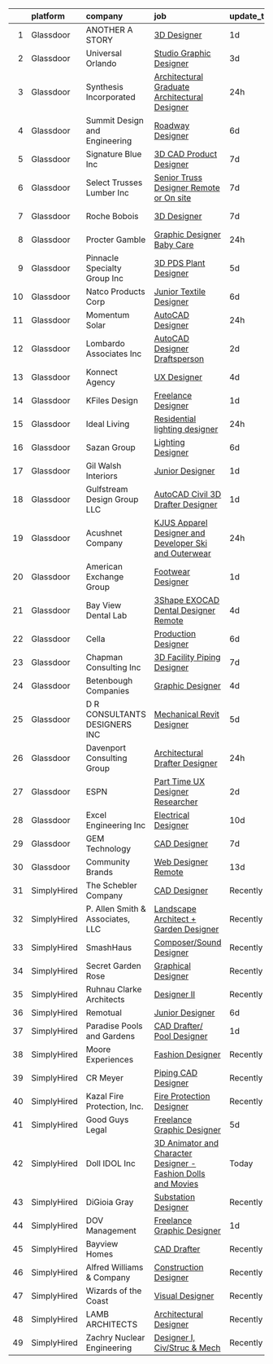 

|    | platform    | company                          | job                                                                                                                                                                                                                                                                                                                                                                                                                                                                                                                                                                                                                                                                                                                                                                                                                                                                                                                                                                                                                                                                                                                                                                                                                                                                                                                                                                                                                                                                       | update_time   | location             |
|---:|:------------|:---------------------------------|:--------------------------------------------------------------------------------------------------------------------------------------------------------------------------------------------------------------------------------------------------------------------------------------------------------------------------------------------------------------------------------------------------------------------------------------------------------------------------------------------------------------------------------------------------------------------------------------------------------------------------------------------------------------------------------------------------------------------------------------------------------------------------------------------------------------------------------------------------------------------------------------------------------------------------------------------------------------------------------------------------------------------------------------------------------------------------------------------------------------------------------------------------------------------------------------------------------------------------------------------------------------------------------------------------------------------------------------------------------------------------------------------------------------------------------------------------------------------------|:--------------|:---------------------|
|  1 | Glassdoor   | ANOTHER A STORY                  | [3D Designer](https://www.glassdoor.com/partner/jobListing.htm?pos=113&ao=1110586&s=58&guid=00000181f658f40da34d7296c964a814&src=GD_JOB_AD&t=SR&vt=w&ea=1&cs=1_8923fef9&cb=1657695434387&jobListingId=1007998295348&cpc=6BF42D0955AE9A34&jrtk=3-0-1g7r5ht6r2i7a001-1g7r5ht79g4er800-2bab6ad26d7bee62--6NYlbfkN0DsBOlmEAMqZtav1V1WKZO3RUElpafjggtWvxyDQ3xFSi-VzB5KdbXiw4QG02Dtnvlu0trmaXEmBeeM-apcVArKbvKo77Y83cxCgRTaHVUJ-85PB4FP4wW7PvQjncaCx5QGeEUR9lXG1fuNZtWPVt_ZLCu_WW8MXftcrN34ol7WjnTPurGz-lUU1YDv-iIU2rjVX4H5u0pLqJqhn3-wfb9dQMvPuPo1S-kaF4AILInrxto9oqnPiOefxaoZWCoKWgWQ5iWFT39cNNuaQgZCM45yvzOflD0g5UScgla-0wOQErDGBF7ceeR_l0xX2SI9vWJyRfg7dYUnDRyfnzp50_G478NXeepubS_dejocp5WAZ-fLT9Ng4kLgfVjCQ13-jZOc1rFVQ3ahcSYUPWN14BwKtPLOBB2WOEAxgAMC0FgrOrRamEL2fMQiMVklO37y-tt3HBnyt1fX2HtHYXRZuBXGPwAQS00Eg3PJMZY-ZNGDiWVIW4RjOVyz)                                                                                                                                                                                                                                                                                                                                                                                                                                                                                                                                                                                                                                    | 1d            | Remote               |
|  2 | Glassdoor   | Universal Orlando                | [Studio Graphic Designer](https://www.glassdoor.com/partner/jobListing.htm?pos=130&ao=1110586&s=58&guid=00000181f658f40da34d7296c964a814&src=GD_JOB_AD&t=SR&vt=w&cs=1_685f6f4e&cb=1657695434390&jobListingId=1007994248704&cpc=1CBFC3E34E2A31FF&jrtk=3-0-1g7r5ht6r2i7a001-1g7r5ht79g4er800-d9b1f3fc848eb774--6NYlbfkN0A8dBNt2Xi2s2VyZMdbOlonzlm4bxv48OGaZczYzhjJpiI6hl9onzamCWYK6p40cmrPf8KFpFvn169F_2osZ3DcvhF0c06k_J5nKJf9_mtiga3ModBMry0t06a5__qkQh5wXE00SN3RUxBOu0o2Ml_bTxODvHTTgKmsqM_q7xVbXXYeAfkCBAGeJAnHxoUmi80qhr-mltP-SGenltfa0rZEuMmGY-G92BHJgE_IMbfgHJJx9cEXzHBy2qAiLESGCG_E6QJCZ0YbkOnsqTL4VfUdmkod4bz0HqYxmbni_r_iWdB7KoKV6Rkz7xxnZ2jb6Cu3NDaPkB5SewgsmEvmkZ3EzDgcc0sn32Na709QUSedkL3m6o651y-CV1iHSsyIVpJibl4IxiRuj6bX0kSyCJF5lxBexihJqPk-I2TSDWIgadq4RXGnMz0khu77fIXQN1hzvQ0oUBdKwUitgC-l74HX9zau7odS3TpAaQB8yBoLSJYyFYh2EaS2urTNCOcUqU9NROkguG1crXpGtblmS8hXVMu9ADHW4V3rlZDrMQHjkCEDuhnrH8Oe4JHQ2YzwJVpDi-qUwrxlYnek0PvlO8Np_P7fGol482hu_DdZBx9t21HFv6msBaW4y2XH-9e4iB5V4QGt5-7yVp_aJ7CewsLSrir6UV5S9jgVKRrjxDwVOhZ8kAWcVrthZ6sUB1tcsNDmf3R7nZ4ARkWdooCl4Wh2992Xb8zlWg23GC5V0Iur59oGNs-kgH1hk332wfF0gjlP-xs5lKHGO_ijxd3WC5jyd85Uj4N_BLRjEZhuy3n_A8Ze7nHiDm_xMrCM2TCkImB3joEILXpWLCSsc7jol4Vkp96VSu3Q3XSf4nCCMwilZgGYAey-DXMw4SgidwtBcQqEZmM_ZVTRlmNv2LHPd_j-MZP9bb2_JXJLNUxn_D1xyZMAeFkMN6Je13MoQMalXHJ9o95XVxS2z_CFNs9wLfvNpRIml_QkregjZK-VLkkRqNSTMUNULmK1kDUofMQkMpxG4z9J1NbtiliUKO7yGIaqxmxtxLrgtsy6TOXYAM2RNnxenTWyYXcCquxNx4T5pFJhNM21cV4TAQ%3D%3D) | 3d            | Orlando, FL          |
|  3 | Glassdoor   | Synthesis Incorporated           | [Architectural Graduate   Architectural Designer](https://www.glassdoor.com/partner/jobListing.htm?pos=107&ao=1110586&s=58&guid=00000181f658f40da34d7296c964a814&src=GD_JOB_AD&t=SR&vt=w&ea=1&cs=1_51bbaf1e&cb=1657695434386&jobListingId=1008000170679&cpc=541221FB8E3CE3A2&jrtk=3-0-1g7r5ht6r2i7a001-1g7r5ht79g4er800-963f3b7fcdfd3955--6NYlbfkN0CPEiJEzZq4I_K6S6Q9VC1QMfIsI0INZ1UYi7vjgDL48do-bvsq3-GMizn7GXvAvMlEosVJMjRtAjmYabRjSXmUOR14YY-7KaWVKIyMCgN39InD-niXAQMV9bYGb6cbxd1QuhLTxZju2N9FNRxHQCoTfwg6VHKOQTTqwISWNvnUULoOdrI-keQvy-Q5i4AjWccQo-XOSR9-n1llZ5-DNHeMXvpmR8WyP2x_IHPuN-JzABDIlxMxrxWtiGVjCIxpZi2JrOlSPuVrctlY_fnI-MKusI9y3S307ocBOJh2QSDyjkThvsq8_4T5R0kScHt7fbPYlxVh-nbXJzrdmQsJbNnzjciGnfWHHOA-_aeDPN0gmDZt1qWGj2F4IRNiOh5veWsOq4fnHufBoF_5sk5VGY8T5oltQcB_QeuqbwEihOWQUFg04zWR4ZoHh7baVaZPMjLpRZvu_h4UQHFxZQmEdLAK4Ratg8enD5M4XlrypTl2G9DCmWaFee_nZTMsdGj6oa7fewnL__aYYzYURF8n-FDk)                                                                                                                                                                                                                                                                                                                                                                                                                                                                                                                                                                | 24h           | Indianapolis, IN     |
|  4 | Glassdoor   | Summit Design and Engineering    | [Roadway Designer](https://www.glassdoor.com/partner/jobListing.htm?pos=108&ao=1110586&s=58&guid=00000181f658f40da34d7296c964a814&src=GD_JOB_AD&t=SR&vt=w&ea=1&cs=1_7ffcd3ab&cb=1657695434386&jobListingId=1007987560697&cpc=16EFF8D9850E1D49&jrtk=3-0-1g7r5ht6r2i7a001-1g7r5ht79g4er800-4f491aed00c76aaf--6NYlbfkN0AfdctwH8QMi_6cHObnxb_4IjEpKxuOriNLszjt9k0XkqWw1IzL8L7j6riqXzADLmkD1ALoT5hmWLVuWBAuNtzgZAit7uJD8sO4phW1Rwiu5qNKZyeDaDU8xI5FoHAG6nvKFm7k-6OmkBxznyQx-SqhmzTjHoFkzBpeEXcfEVE-P-yIE5F4Yc4KQUakZlqrVY2udlIHgSa3cU0RUwBaxk40H4tNml_RXVyWculmWiCD3BVtZ5Cq1arhCgGcH9ss8KUJ9CNID1_QHGO3NaGNmAbIrhT7tjF9vfBaZ8Md8l67G4ETdkhJXaz2Cfmt0mXxpnZBWPaYGeWXOQfu6MLtlj2rrL2mGZIdsC5s343km_MACMlGnMcYqif0c_fyTchbSKfyD7JJNm66BWlrW_8sRltBVWcqVJ-uKkdFbxYL7Gb-eYpQo4qWYOVEiHHDPfa0U079CF5pf712ERh0vwdU7df4GJ9erbiaFf4TIj_x-tx8gcC0ffS2FP4VoLgi4h-a7Cc%3D)                                                                                                                                                                                                                                                                                                                                                                                                                                                                                                                                                                                                                 | 6d            | Raleigh, NC          |
|  5 | Glassdoor   | Signature Blue Inc               | [3D CAD Product Designer](https://www.glassdoor.com/partner/jobListing.htm?pos=110&ao=1110586&s=58&guid=00000181f658f40da34d7296c964a814&src=GD_JOB_AD&t=SR&vt=w&ea=1&cs=1_a9180510&cb=1657695434387&jobListingId=1007985131299&cpc=BFE8C4BF51BDD557&jrtk=3-0-1g7r5ht6r2i7a001-1g7r5ht79g4er800-c935f69cd6141cb5--6NYlbfkN0Bi-g4OEguhQEx4pjzkmulzkFDPdVMQm6g82nLRMcVRUF4a9O8XX7bQnHXOSYsr-Z1lYAsjII0Z5QvWE8UBfpVUpRtqS29lhzVUzTkXsA1F3d3iSDbrGSU-yoIHJgnRfXf2QSL24J15t1V9kIt1zXmE8vxNGumvGO2F6aEaeF1boqkewEQurOo-vqnn1QroqALHKV4sN6dtJJmlXcPlGmPWVQYh_VHLWBYR2-2oJuTQTRPqAdBfLuzsWjj6El-3cdjn30cFl_y2ctWnF85Gk_EQ3Y4tJo3V0QDrJbj4RBHTfv59jTZ-lFpzruoMnXRtMcxH_UFChcmiREfa3cIZWEUrwkbu7p_SrktMLIYFpWNViIIXpmdzcH3mSYkiO4222Tm3M7cPt5Iq49fvjRuU4544r92j7fUrqH5HczQnbb9u3Mbiu0CpJiAdJS6meBhWbhLyl7aVG3C-Ulm_IkKet5LvBGaP4SYQxX5YGcpCKqeN8fYAY1EcD7bqfM8gAMlwoJ_2RcA-TBXiVA%3D%3D)                                                                                                                                                                                                                                                                                                                                                                                                                                                                                                                                                                                            | 7d            | Walnut, CA           |
|  6 | Glassdoor   | Select Trusses   Lumber  Inc     | [Senior Truss Designer  Remote or On site ](https://www.glassdoor.com/partner/jobListing.htm?pos=106&ao=1110586&s=58&guid=00000181f658f40da34d7296c964a814&src=GD_JOB_AD&t=SR&vt=w&ea=1&cs=1_84197d12&cb=1657695434386&jobListingId=1007985094816&cpc=38DF628828D1AE85&jrtk=3-0-1g7r5ht6r2i7a001-1g7r5ht79g4er800-a5c3f8b0e7056b79--6NYlbfkN0DXVxe0bUwbFl3PDGGse7aMqrdPpcpWmtAPPvmRnbASpa8qtBnPCZduvpHASFIRz6PG7XyAEs38rRhd6nNVDxLz6c-PUnm2qLi20tZJu1mLw7s2UJwfPgWWudFFr8hUOSG2_SDGm-JGy4FWAcukcjFwDFNjTRvNeNfQDAaae6SEdIzt7eRxaMot3UqmqbWIq1KxtZL6fMKiUSnFpX1mdiHNqb2mwjkiS-FkAGXCePe-G-3xj53J4X-QBJjc1ZJ-ho6c99WbpV2qqTBJYTrOmqAHZVelK9ltKYuyBibemTa_MsNkuHp8XUxSfhwx_KhQiD50dX78WLmsmdNGEBXktXf0VvaRW1KKCHUnL9dnpHMmTmKBD1-somQFtvLdglkf6Ap-9VDJHa0_u3q7WB7F18re2kiTaIuBjo02AJDZxNfCkjO6oSU6AmmznRg93wXEiAoRBNu2-iU9tHpZXc6Vx-8_IzcRWj56uFYGOPKKItJFyuwK82juM7iDeR0HnAVKaMAfhjuI_9IAlBUVF8L0O4RJ--rMW0WsHbo%3D)                                                                                                                                                                                                                                                                                                                                                                                                                                                                                                                                                        | 7d            | Wisconsin            |
|  7 | Glassdoor   | Roche Bobois                     | [3D Designer](https://www.glassdoor.com/partner/jobListing.htm?pos=118&ao=1110586&s=58&guid=00000181f658f40da34d7296c964a814&src=GD_JOB_AD&t=SR&vt=w&ea=1&cs=1_8135b913&cb=1657695434389&jobListingId=1007985102226&cpc=8A48E7D5890B96AC&jrtk=3-0-1g7r5ht6r2i7a001-1g7r5ht79g4er800-a7e40237fe4911eb--6NYlbfkN0BKk0BP73Edisr-wZ1rS4C1GbKnMOsvdEpjijXua_ZIvpX6JMcHyAsS3aosAQ4Kn8C_f6La2-1lbXAH81Op75Fbx73mbs5NfVlTi-gWx6V0YypcHZt8lr8YANXhHvPV1-OZdgkmJMsw9-Tue92vm-fKV39_dYts0q7QahmlcD2gWoufQp8qqYnidNMqYIY8HJs_y8FskZsmam7LA_6bgmi0co1bJ9afU4wzzITngxhHeauvPqWoR3yM7UObbxKPtgGAfYSvr83mQyRC6TTjWLUAurpppTVrzmGqA4sad9wMsqzcBy4qpo5o3pLELGerM0bYHjGaoe3jadXnRbbBsuv7Z6zqWmgK8htDIl1FMXzheT2qTGQeh0YXL4oDOdyxKAuIt7zI1P1E_-qYgdjcmvHruYOkmBNe-BTdsGHZPXFCxQ1BGAs7vG8-BDOHy9uowB6jf7zPBBBX6VWUDboVnqwaqXfJXyc_SE5Z8iVr86Jnb4IgQ2y759tW)                                                                                                                                                                                                                                                                                                                                                                                                                                                                                                                                                                                                                                    | 7d            | Long Island City, NY |
|  8 | Glassdoor   | Procter   Gamble                 | [Graphic Designer   Baby Care](https://www.glassdoor.com/partner/jobListing.htm?pos=127&ao=1110586&s=58&guid=00000181f658f40da34d7296c964a814&src=GD_JOB_AD&t=SR&vt=w&cs=1_4b77e483&cb=1657695434389&jobListingId=1007999872401&cpc=3E251C7E648E8D76&jrtk=3-0-1g7r5ht6r2i7a001-1g7r5ht79g4er800-5f90544a953fee94--6NYlbfkN0B33zOFN8GLzgQsRxgvJtNYlcIUZ-r8_DOeeUSief12Qz55-o9dfT9UdE9sGCjMKqC_S2hf9v2i5E1YDgbxkLYuCwXFQpFHZDuULismFLY1BMfCMd-GYSNomb5Chz8T6iLNjj44dnBnObwwxx_WtCP97GMRLrbWct0Dzg9BRf2byflL-BCiPxgM35P9OehU71kETLjyHQKHVGYSpuWWPK0LlnWWpMmqSDqu5jtOWqT6WJSiAaaVczYg1g1okaz9o37HHZcGO7fQtao7YHMKcs1cCVyJuqLu_OnUAH_SzS7BXIl6rX0ud-YoWzxDXsX-UTDIWlgR5IpJQr8n7QWLTkM-muMg57McR7k0pMncAikYGp1xQ7DZ5WHEI4Th_j4ZUNtQCjaFJCnWOXMD4FmuIE1mRDCIzR1flMqml_9WjGEJg-4EclAIVEheKanc3bZE1thgC3FrJR2qFp_DzwmXxG0ll0ZE1so8YC6jmR4lVxJmy613m8GFZbTV_JmWX2HdVw0zdoy591rDnNOfmsiyl6EbVvQZfQINnx1VeBeaPtyaeA%3D%3D)                                                                                                                                                                                                                                                                                                                                                                                                                                                                                                                                                            | 24h           | Cincinnati, OH       |
|  9 | Glassdoor   | Pinnacle Specialty Group  Inc    | [3D PDS Plant Designer](https://www.glassdoor.com/partner/jobListing.htm?pos=129&ao=1110586&s=58&guid=00000181f658f40da34d7296c964a814&src=GD_JOB_AD&t=SR&vt=w&ea=1&cs=1_24d94018&cb=1657695434390&jobListingId=1007990075334&cpc=619322B613A5457C&jrtk=3-0-1g7r5ht6r2i7a001-1g7r5ht79g4er800-24dc0d674d54fa01--6NYlbfkN0AvKOmg-5NqYhHLmDu_7Pjxq7vyl5WZkAzYueW6PgEnHN088J39WpvCst9TlHOmuPf8WIXpqT11TwO55_La6gbkN0cFSDGvVEcPCxzupaLDPJDJg6h4dyO07a307Uxp0jB_Pby1WNeNv4EuZalHOlpoOcvZf2zXsX1HepuFnhnDVUCDiuHRxPy3JBmcMJfsFShRcVy4O544Puy7PR_7sSH8CHEo5wtKcD6LVJ0eA-Frs12TUYetGvZyQtLlaYB1JytP5GJnyu00YNrLq9QRSlm6JlKQMtzrumsKNqDgqNWUiJTDJqjwoKwECqKq7eOBqXqwYq-Aeup48nnuNG4dQt8Hj8mciNmUKXdmdvnZAxh2i1yiJTlHiX0u4D56hAh5GD9X7pkeom1o0g5TeXuR1yOPLr9KWxuTokJFziK67XULVRwhsLklNRn9Y2hiLsu8jEbvA1Eqr37Y7BIiEmB9K3uaMfPos9xlJBVHfxToyfOPlq1dZ8rOs4XZP8YTCc2tGuu4tgJhtqOIrmUjlUZZ7Ltu)                                                                                                                                                                                                                                                                                                                                                                                                                                                                                                                                                                                          | 5d            | Aiken, SC            |
| 10 | Glassdoor   | Natco Products Corp              | [Junior Textile Designer](https://www.glassdoor.com/partner/jobListing.htm?pos=119&ao=1110586&s=58&guid=00000181f658f40da34d7296c964a814&src=GD_JOB_AD&t=SR&vt=w&ea=1&cs=1_4a12be22&cb=1657695434389&jobListingId=1007987802425&cpc=5F655C736EBE388B&jrtk=3-0-1g7r5ht6r2i7a001-1g7r5ht79g4er800-3ea8600967559903--6NYlbfkN0DsBOlmEAMqZtav1V1WKZO3RUElpafjggtWvxyDQ3xFSi-VzB5KdbXiZO6Bf1w1N6Sg8a1o7BBt-lkxuAeaPdpC8-hhaqh5c_fDZprzhmWf5xgyyCrb1QTarKUGt8YYDBdzXy1pVsr0_LUnXJH_YAlvTXDXqTkLV8Ju75prIEHJkiBI05RHq1XeRruC6Uhy-cQXM2GGG4FySOJwleb3f3rMhPx08EuS3BmmpNudTQ8Fo_i3sUTkGyQ3m2nBOCtRkQPeXdb2VRfTj3r18oJQ-XcPu5BNIvU-xM9kPDmwyK0x3yeWwuysAioAXINLrvaDcIq9BRwldlH_4mC-LLMqrMO_IBgXAcvLUPFOC7QyNGrGsdJr4ANJXtIs4MRkjH5L-dK9dFJWL7fx5T8MqMo021zWdLuHlaSa8dV0SC2lmL7f84L03ImDHSag3EXWszh5kZ-_w5Fa-2GhYjF27j2KcfXu-ASf5fyVKmNZrAGD32sbQPqF1cSZFH_JCYJPcDmVRU3Ma1jB-zlVmQ%3D%3D)                                                                                                                                                                                                                                                                                                                                                                                                                                                                                                                                                                                            | 6d            | West Warwick, RI     |
| 11 | Glassdoor   | Momentum Solar                   | [AutoCAD Designer](https://www.glassdoor.com/partner/jobListing.htm?pos=115&ao=1110586&s=58&guid=00000181f658f40da34d7296c964a814&src=GD_JOB_AD&t=SR&vt=w&ea=1&cs=1_c13c5111&cb=1657695434388&jobListingId=1008000555080&cpc=AA7790897323AD50&jrtk=3-0-1g7r5ht6r2i7a001-1g7r5ht79g4er800-8f66ce08d7fef267--6NYlbfkN0DTCol1LSrtDeUAgJqnK5qe80nms6eFA40qXfXqIXevpFyqZJjC6Kuv_Vkb9EKEHwYS2LXhlzrYlWHtFNQmwyiSHeg4VnfMAqWMhVvdI5M1U-leCGIL7HMzoYDScsyG0zv8fpqXl6Om7FQquKZ3w4D1js1Fo_oZTrEom75wHDdN8YWGcHcInPUuMxxa5PuOQPf6t_RQ-OLxFhiLkRxTxInjNMO40j-DbtzX6g3er_DUTk8QDUKdBo2I9OhkGFD6KHnBuv_N3T9LC08fIJR7oA0Yf7kOXMDd6TaVkGAP9W5kUZpDx0dfUB1O7SqhplSd_nsSCRh0daHL-bLbvmqgqxAX5dVE4KstJ7w-yTc-60uecRZrIJyaBDRrqenhbHJWDJbmWY-XPJhpPBLSYriAQlEmL_gSagKaA3c4m-XtK1b2k2HQo2gF2s8moBeczpnGv4tqdpZNmGup_JjTRkwh9iZaN2VfUBH6bXP2hDsbiYsXblxXhDh15oFh5gNr5Z58uy_RWw96-gZZZxsbsY90ggeu)                                                                                                                                                                                                                                                                                                                                                                                                                                                                                                                                                                                               | 24h           | Remote               |
| 12 | Glassdoor   | Lombardo Associates  Inc         | [AutoCAD Designer Draftsperson](https://www.glassdoor.com/partner/jobListing.htm?pos=116&ao=1110586&s=58&guid=00000181f658f40da34d7296c964a814&src=GD_JOB_AD&t=SR&vt=w&ea=1&cs=1_b88614d1&cb=1657695434388&jobListingId=1007996043853&cpc=63C68CF611DF075E&jrtk=3-0-1g7r5ht6r2i7a001-1g7r5ht79g4er800-1c15ac5367a0d75e--6NYlbfkN0A953Z9EfJZc5Z9y7Wb0NkuJO-5BBnqXCJSieP3bN3oT5bPCnx7cVWY1oClmkQ3jG-L0_XIvqk4h2NVzNdT9nLHi8WopQieny3EXSwCLQgjwYRxPwUbicOAxx0gLyCfna9QIkLHtRNxNTBwPFOefxmr4_sdy4VZyBt66a9rNswfF497JnwDV2H2wqNj9voygmn1owqYs3uSpcWotgbL_iSuCg4D0LkJgsQFMci0viwInw8VamrQ12lRVb0nsU1AETboi7pruTHnt48tpKgcZS9WwijYPVUc0v2kHH-diJOJHmWxDnLwSo6uilBj8ydTJYM0NdFYcunJqV2h6iykFVv0VFLQwXKpWtAG8Twnxp3z7BrtxMyn7rt5xFKEEeBy6b0I-BQJtUATMtbik3QUyqownrusA8AsDzqbNRkcvAU4R6PyImdNyt4KxZJccYqsoxVse8yR2bY8Bv99L4KsEZ6QUlU8RaWE4N-aEscbAKHUsdpwKK6SB8VnNdT_zhdMwT3FtmFL-28npg%3D%3D)                                                                                                                                                                                                                                                                                                                                                                                                                                                                                                                                                                                      | 2d            | Newton, MA           |
| 13 | Glassdoor   | Konnect Agency                   | [UX Designer](https://www.glassdoor.com/partner/jobListing.htm?pos=126&ao=1110586&s=58&guid=00000181f658f40da34d7296c964a814&src=GD_JOB_AD&t=SR&vt=w&ea=1&cs=1_d0571da9&cb=1657695434389&jobListingId=1007993882617&cpc=A0637F14311B9419&jrtk=3-0-1g7r5ht6r2i7a001-1g7r5ht79g4er800-4bcb908d96dd6fc5--6NYlbfkN0A-7AasZqH9Qn1Anb5-SGr1cEoKuvdHr_Nh2LwbaEhTGHZNXalhgtkVddPqm2Zo7SEB8KZA6Utv92G4bS_pl1dQSH8NfIHgnfBTNxTVjPtGXBnRRGQsjG29tjKmwGG6pMmXpuLsUygbkrX6LZuwW0SWA3ouTrIL9ngdVQqypW9E23qX5lzo6QNbxHeFuUuZByVfvdv50kMxKQPTfXpgiz2caNHwKYkqJ3oTV2x-wOSlPUvypJFSfdKRdxeKtZBoCY8hv0sKqSQaMd28u9IZ8qUwymAzEtr73ITtD3_Aq18C9f2pqJa1meVh7ZOL8jbQJs-mrhCGyQU8imgeagCd1HTSTqF5DUDSWwpO6SidkmMIDz1aKLNq5b_EwRfKRLlckgALSUFV6Hqm14oA_yYWb06fXBZIVhxioOWra7I7kJpjvbx3MJOUWQSI_1HZ-AKncr0-_qhZJF_DrNODrtka-7__oIKdo1mYyFR8x70Pef_XH1l6lEkyUfz-)                                                                                                                                                                                                                                                                                                                                                                                                                                                                                                                                                                                                                                    | 4d            | Remote               |
| 14 | Glassdoor   | KFiles Design                    | [Freelance Designer](https://www.glassdoor.com/partner/jobListing.htm?pos=122&ao=1110586&s=58&guid=00000181f658f40da34d7296c964a814&src=GD_JOB_AD&t=SR&vt=w&ea=1&cs=1_4c001b10&cb=1657695434389&jobListingId=1007997872938&cpc=82ABD2B5CEB98952&jrtk=3-0-1g7r5ht6r2i7a001-1g7r5ht79g4er800-782ffa934b1e7812--6NYlbfkN0CNayYzF1mBaI40OgT78t3Q2d9IxlwDzhsYR4HK7epYUcvSE9uhuRnTOrJzDd_il_Tl8lfoqHHwvYgbRA0rBENM8uozHLQNWdMwVy3EBZTC3rbldZL3rWkiUQR4jujBnpZgHhteieXQ4gf77yrwuuGsJFKAPZlz1uB9di9mYN1n2wahlEGXlGWCboaGvhXp81djpyUeXPQYkxzd8eC2W5YarAAbUCsmL8zMEiIripVyBDBdSJw1-2W08QXnhWKA86tQQwYnUzQGt9q1G2jRfLnqsgZyTG8495zBAoEYXyBEd8EIIlF-vIe1TGeVVuq-GdW34tG_CkBKXicmYy-Zl2ipdzGbCHm_NeBQ8TiTMkLM9iNhXJcYLqMguPPRyRPYw4-qkW9m7aEZeB4wkO4-JNZkSb_nGe4oC30GKfqwsbOddH7hD04NB5rV26sZoWP3g3kOVPBFR_vQsqxp5L_sj8vwBSgJut5blXx8auY74uGLSMRv5_FTNWUyD4bKKR4CTH0%3D)                                                                                                                                                                                                                                                                                                                                                                                                                                                                                                                                                                                                               | 1d            | Charlotte, NC        |
| 15 | Glassdoor   | Ideal Living                     | [Residential lighting designer](https://www.glassdoor.com/partner/jobListing.htm?pos=128&ao=1110586&s=58&guid=00000181f658f40da34d7296c964a814&src=GD_JOB_AD&t=SR&vt=w&cs=1_3b4acb28&cb=1657695434389&jobListingId=1008000311110&cpc=01657B10174A43CF&jrtk=3-0-1g7r5ht6r2i7a001-1g7r5ht79g4er800-320c7e17719015de--6NYlbfkN0B1ERtBpxPkMMhOCEtYCa4DgE_52iDCGmVrEz5EgHPQOeEWOraC0anOsm-nvaUJQHZpq1uVM9YVkkEkZLpIUqLbXIf21VVON7ECd3jDXMIaK0k5n6hzIauUo7s5FzKEY_KQmH6xrf_7LEOgvA7Zig3Ovjh-kM7uL5QI5uURcVZVZ7F3hRQhwQUVP6SQzkoAxfGfRRZ6DHehubwZTrwzD5roONDwdF0q3gF6FZ-rxwbLBNqeZTVbdoQA94gPdTH6GElxaqqo_NzNm6SoffpcNpzyoj30ehr57w1FQCtNlLt86CUDaTvU35AmM4-biWD_8bOWxzD4ZWTfZLMZZuBe-EjFGNZOVUO2EOiZi5P5eXolvSmPkI4FiDsekkvpzeksKo1JlXOP0hTgHiGZc7nLJRyxIwBts9kmqI7S-sIbIGEv9V7IlCMPp4gY8XJ7GdPLcrLIZiietXvYK1jjEbox26l52TqBj3NVFnFrbIXjm4JvEzthc46ycVN7cmXGlvVxvG0cATFnl02SZLzS-5NRaIfBwDxzeiCmmH5_f8ZNXtc86rdj_y6F6YJTUtyn3KOPPnZDVztvN1j9Yph7jlJEnQmLGyGUuHzFbYzyngXDEGGaLex_Tvb9GEz1t5X7AsTsrCRuN8nRAyz3Nw%3D%3D)                                                                                                                                                                                                                                                                                                                                                                                                                                                           | 24h           | Remote               |
| 16 | Glassdoor   | Sazan Group                      | [Lighting Designer](https://www.glassdoor.com/partner/jobListing.htm?pos=102&ao=1110586&s=58&guid=00000181f658f40da34d7296c964a814&src=GD_JOB_AD&t=SR&vt=w&ea=1&cs=1_29f6f3e3&cb=1657695434385&jobListingId=1007987920155&cpc=5914D27A669101E8&jrtk=3-0-1g7r5ht6r2i7a001-1g7r5ht79g4er800-439b77affe648433--6NYlbfkN0DLxniXb9xd09bch3T7EymxCrgj1jiT2kSu__xrmi42oF6tRRjGLgy95bHzRVT6R0PWFfy4P7N_XJ8e_z_BNRnNBWke5n_Jbz_JWnY5GHA_WR7G4pNlygBwedkMkT1PpmHff_TiXp5Ns9EEi0fgPre6OUlP2TUujiOxzlfk_YD1Sf1DM7EeOnJKupP5wvjbtMOBuO2LFmldZhSXJ-x828LnwIk382SukcrrhB93apoS6VDauAY34ECOxgT_ASTFHo3XWlGfs-pbhgINKhZ4lvjEFjwd7fdWr9C0g2bOeXyFgQ0PdWqX2h1O0xdr-A45SrdzExQ5Fin0fukBT7ZsVekuIz3xdqyDoIXpQ8M6alvQRVx2Ft4QxnrRzgBk0XhPgvxMj00RY6ITyUPQ-k_rqY_yGax8FVKRsB1l5Pk9oT-QgW4D5cmyXJXJemHbn4rxKNXAc759mJp1DXmiCUCNLaSUfdhDPGVGNZXL6hcnWSX0oBdsua_O-IBufRuTL_UGMg9_gry5Dk1MFQ%3D%3D)                                                                                                                                                                                                                                                                                                                                                                                                                                                                                                                                                                                                  | 6d            | Seattle, WA          |
| 17 | Glassdoor   | Gil Walsh Interiors              | [Junior Designer](https://www.glassdoor.com/partner/jobListing.htm?pos=112&ao=1110586&s=58&guid=00000181f658f40da34d7296c964a814&src=GD_JOB_AD&t=SR&vt=w&ea=1&cs=1_f3e2574c&cb=1657695434387&jobListingId=1007997341564&cpc=F5D43257E3E73E36&jrtk=3-0-1g7r5ht6r2i7a001-1g7r5ht79g4er800-eda3341f308232bc--6NYlbfkN0CnvnrZV6i1JGX1yqycrBVKxG_QbmFGo1hJvaAPDrdCVRl6P8I1_n7wF8a_2zQ1G0ka-zWjbj9CvCGJk0JsnlwtEHf2_ER82ibYDy1juIqkfiLBaURC1k1d2U8noW7pAC-cWlPFQsB6dPXiadGCsMbmT-iFIGUFhBfyepvefWRcWYUN1Qo-pfTKIaq268LXUK_1Zo62yOYKgSJalWmHlBoP5WOeKwKr4oLsS7xqeLpZw1C1vfKY52ZKcVDCf6l0Gsuuh23SJEoiaune1HkQryTtfLINQf99PhRbOa8WjZrDxWHVpbQez-aGiTl8qk7lorIcpMhK4gEFIQMN0XzFRYnPBmkrW7O5q9PGBcla3i14nHGAA15H7xh88SFDPpavVk7qEjlt8Ka0FK3PjpKjYMxI6WaEgxOLMXA_Ub9n8z0MTn_7fx9pNH2mmMAZvAK542UxpcFZfjwb6IVb5k1lxybvV9MJa30znIm2yJ-04XKd5zubMhNyS6QA3wU-UIRVtp8%3D)                                                                                                                                                                                                                                                                                                                                                                                                                                                                                                                                                                                                                  | 1d            | West Palm Beach, FL  |
| 18 | Glassdoor   | Gulfstream Design Group  LLC     | [AutoCAD Civil 3D Drafter Designer](https://www.glassdoor.com/partner/jobListing.htm?pos=104&ao=1110586&s=58&guid=00000181f658f40da34d7296c964a814&src=GD_JOB_AD&t=SR&vt=w&ea=1&cs=1_d2849043&cb=1657695434386&jobListingId=1007998047263&cpc=4C091DFE283B4A1E&jrtk=3-0-1g7r5ht6r2i7a001-1g7r5ht79g4er800-e62dc46c15a96bb9--6NYlbfkN0BTy4Vq3kUv-8E8fBOrhZt-7WJQYqv7u2ur6JnxlE7nq8g1z8_JD7tDnMwgqGEo_02IkAD2SdQ2geHSdHQDc4A5LBgbgFZAkpfSJIJDFJJ28OVO1LvZ12zuJJrJK8nOHs58g-W4NtocEos7U4jYbhNHh2kz62hHVeeanQbhbM0oMaPANPi2o28DML3JzHKgx9jy7W7RnRJbmV5ckcnbZgoCg-JDPrdfa_IZGPCBcQEUjoZPTuzXYUzA9UUuB-X8LmpV1qyxAzjhhlnUnMTvdxr_hcJ3seDU3VQJQ3GAlgZqtV4h3VMRcNDRoId-yehpiE0RWxl4kBuuZ6J1A-t7GhKgDESbQb7el2f0jUeRpbBm8CXYKNG8jPJzO1EuF0v9yp23ScpkP47WO9fdbngYiWqt6gn4wLX6avFGBU4nhRKtmJT13QLWMjE6eCMjVcwg8G3bymgcnpw_0-8rWWVB6rIEG03G8o2ZMT2FbpeeDk8_1r7Ci7CEJcwsAjJMGOCS6DBkI1LT3UmAFA%3D%3D)                                                                                                                                                                                                                                                                                                                                                                                                                                                                                                                                                                                  | 1d            | Saint Augustine, FL  |
| 19 | Glassdoor   | Acushnet Company                 | [KJUS   Apparel Designer and Developer  Ski and Outerwear ](https://www.glassdoor.com/partner/jobListing.htm?pos=101&ao=1110586&s=58&guid=00000181f658f40da34d7296c964a814&src=GD_JOB_AD&t=SR&vt=w&cs=1_d4280e3a&cb=1657695434385&jobListingId=1008001510746&cpc=9F31367C4E22B607&jrtk=3-0-1g7r5ht6r2i7a001-1g7r5ht79g4er800-fd7864594d12c93a--6NYlbfkN0DI9VQKqOnNKzFN8QTmITR_llJVn9874XdDWORfxi8lONwvbQjDu52pcg7I_DloFDG4g5dhRLWXrkN5yzWMnnZwYM9HPOujU0vxzhedCdwTxWummENqnbS5Hvj1QiCwsOplfc_YVYr_v5JLo6MN0LTEccmCdyC8erwIUdVQN9LaxYSv8rxtsVMjYLoz6cFlL5o2INLgbNFMI2eZ1TzdL93whdd9vc6-tD1fvBwGX9FzBgyigfVcmMHG8jF-VFvkPR-9CbrJ7rzS3YKBb8wu8c2ZxmMNn6yEho0LyDcQSGyX3J03TV3gcSaSlfK2ZkHadLnJh94g7UyuEqAV4mKg4mgGp5AN6Ofp2musrtGBFWbHTbUsb9-x4EXdMzDiRHjPGVjphbR0E7dCfsb0J4BQtIW4O4ENJhS46L9OIxXbi9HxXkrQXXvfS-5a-PUGWBYbkun3ITSBT4rzpEmBwFSFeKOOcks1Q_XgAag5p-4StaQOYbmWcwJuQW-mXjIbjIxb_7ng5p2AQDqxXl4MV5DMdOVF1RIJJScv97yCtT-jy-6WqCdBMvuqj7tR0tWjvtppYrod5otYIMSfdw%3D%3D)                                                                                                                                                                                                                                                                                                                                                                                                                                                                                               | 24h           | Boulder, CO          |
| 20 | Glassdoor   | American Exchange Group          | [Footwear Designer](https://www.glassdoor.com/partner/jobListing.htm?pos=111&ao=1110586&s=58&guid=00000181f658f40da34d7296c964a814&src=GD_JOB_AD&t=SR&vt=w&ea=1&cs=1_4e4477bb&cb=1657695434387&jobListingId=1007998069470&cpc=7C0AF3FAC6523A09&jrtk=3-0-1g7r5ht6r2i7a001-1g7r5ht79g4er800-b059b502a5964df9--6NYlbfkN0DfhRLDY5E7BVY3xhBTAobuSaZ3WR2SqAJ-w4NHeQGDZ4N7kqSqiwTqpgjG9ic7i7ke3JoD4Ek2idctEcKP6a_vMDFh8AyND2VwIKpZ8YffrLovXF5oIC4gVZBNo9Yu5zRtNjdO79PWnhBzwNDr3GjjICmLt1qC3JYhoo3L-AEa8B7Z15KipeWwN9lq3WG2MM_GDYCMNJJROiXZdehU2bVHLDcexO1F7x0mFhURkPnOL8BVDkS2rk7Da_m-tptaGUxFVK1KsNA_RL1dVL5Z4MnSpK8g3GOWSOLkRDuFlDDPzKcOsMTHh2e3XcvPEmzabIPPqEVg-oo16bkzHFbQn182hBKBG6ZmpYMGzdcpp4E9PH3Vdbr9gore17Aph9p9IxzEhNf0EBxdBHZN3DykAm4Z6f3e6kGkcHrMna0P4j7YbJq09W_JTAhH0Y-eCcsC2TT2YhEc5P7RF30wWJ6lOBJ73hd8NH7udnYpIGBB469YNJde5ZTryrTQAm6QNRD4y98%3D)                                                                                                                                                                                                                                                                                                                                                                                                                                                                                                                                                                                                                | 1d            | New York, NY         |
| 21 | Glassdoor   | Bay View Dental Lab              | [3Shape   EXOCAD Dental Designer  Remote ](https://www.glassdoor.com/partner/jobListing.htm?pos=120&ao=1110586&s=58&guid=00000181f658f40da34d7296c964a814&src=GD_JOB_AD&t=SR&vt=w&ea=1&cs=1_6c2c84c2&cb=1657695434389&jobListingId=1007993383080&cpc=48B9F4758953335C&jrtk=3-0-1g7r5ht6r2i7a001-1g7r5ht79g4er800-4d0a507958eeb288--6NYlbfkN0CN_heEKBmx6uVNBP5N0m0cq0wPpJs0SQ3UE-M_i9XXXma_1vFFUlC-lltITiyLQhrVQU8-emd6XCN5FfF4--3kAp1Y9sI7c7AfGN7MKu2QejEUi_0pSW1hIsx6dsZVRLn_n0Q_G5fyBY6dVNXPMpy7cp_SKf5-4XHI4SsM1oRGUTQjKLxCQBpfqgYzxKNMSQWeo_bdyZCV4UhNcoifctXD48bml4VFAWc_gTHpgt9QtSzvoP1P35KwxKWAF6NXsbxFWpdyMgKLsahMSgo1HJv7q4NdfEqIdjoT6crxARy9YGw9RbuXT4XpYr31pR27Ammxnn3azLxDY7SDKEjKHy28wP7nclrnYkt0tGDNgi49A5Nt_kcmniNT7pUIVk58ugCLx_yiZSUYr4G48WU9NrdmP05G1qzHK2yav14gthMPKgA3SELFaeWeoq0AgvqbrO9VIRFTiw8YtY4hoj84XviCmsfGT85wNdmEVO8yfAi9N19l9_0w2Umb-_uhd4PnPG5MclLyZCyead5skTz4BTAh)                                                                                                                                                                                                                                                                                                                                                                                                                                                                                                                                                                       | 4d            | Remote               |
| 22 | Glassdoor   | Cella                            | [Production Designer](https://www.glassdoor.com/partner/jobListing.htm?pos=121&ao=1110586&s=58&guid=00000181f658f40da34d7296c964a814&src=GD_JOB_AD&t=SR&vt=w&cs=1_e628a553&cb=1657695434388&jobListingId=1007988004455&cpc=FD1C1DA32C38CFA7&jrtk=3-0-1g7r5ht6r2i7a001-1g7r5ht79g4er800-661a33f648736994--6NYlbfkN0ABL5jwqrJX8j4-zsE1pdctockIOMh3bUiDojLxDHSgfnyfdrl215GIT9Vdrv6w9Un7pt__NKFrEMXdFNI_-gXMZ64BdvBYCKAUevBPGXI9NHic9JvK49a230Zb2X6vcVYsrNyAKFJIlLC1TSb_-oWrcLHXJ76qSu6kicEr981IggWbCYTOMHxQbo-o-frzMbIRjh0iN11qpJ7GC0g7tvmRWkqAugfP3egCAFOF8e3YxA50p5X6MHetKCcKsl59HdhB4ZMEQqkxxpUkit6ZpQ_xCjuoj5M6MYSh0TtI21SBKR7AKCkfM6fAWOldw2JJvZqlL21-ZKYkX6Sz8EMz_Mszp5iW4xqEZlC8Xufh1tbnoKKQNaTpNquPzSMDSDiV5FyCwiAdD64JNC0tFrEIfiaPyEa62pKVHE0SuYlagey2Vwvv4pEU4ZCo1bdRbkvoflekmZB8CnSRwBKODc0c_kMAaRqwFyiuEi2UeG826wxW_FsWdQTyF6NEo9FONH4ygVbW9Q45cnVIMEZMYYCDk49Tv5C9t0nQOrwj8Y02nFNrZ9IRnfwmQPQXeeZRVRt75X-pWsnS02OCBz7zmYIdUOmn6TBcgWOib5qB1aLaOqOXnEBzKFqNRlnJtX5S_dbb_E6pYqc3cs35jmFBAFT0oMlF88jveGH0W2R4ynwqSeygvXhBD8Bb-UQQJxdP0HH9ltAber8cNm867lu0NaExSQ95dtQAx8zMQAi-h3fzfpBRfrtSwOo7EqUsShJslLFQ76k%3D)                                                                                                                                                                                                                                                                                                                                                   | 6d            | Dallas, TX           |
| 23 | Glassdoor   | Chapman Consulting Inc           | [3D Facility   Piping Designer](https://www.glassdoor.com/partner/jobListing.htm?pos=103&ao=1110586&s=58&guid=00000181f658f40da34d7296c964a814&src=GD_JOB_AD&t=SR&vt=w&ea=1&cs=1_e8acdc90&cb=1657695434385&jobListingId=1007985950773&cpc=DB9C765A2BD84098&jrtk=3-0-1g7r5ht6r2i7a001-1g7r5ht79g4er800-1942e2590fe9d9cb--6NYlbfkN0DLWr0FuvwmpNY589ecXM0wpB-l41nBtAe9mv-PvJGiqT4i70eICYhkSDQvcovPHhDGzSuLzq6LSo9ORnq_GlqKXDMwDYYYO4AgRxLK9Ge-zstl2El_3uS8AVXBtIIFmzxL_is7fRnxVpYwDgwQkoSIwnjDmGF5oRU6Frqt-0T7aqE6-Yqbz3U76ROBjByZ-PsiR7SlRrsEi7YSlY6GsiyDuuv7Dimy5HodAVoVT94HTrDEHU2sOhfpQvGxieHfOXlVN_Gb0rsfkqsOfy6g1PxKftwq-xJf2Yg5sazJFHjpnjBV87JUm3HHyMyqeA4L-M31GB43ZzKMwG4QEnrpcBuzDM68DVWa4LsQ9VXbSLzfJ72QDKJaL1r0Bra39gOn4XyCCSulyuLN1gxIsSqh785Hhn6Q3aNInO3Nm2QhZuMUq_-m1A5_Kwmy2-9TqjzFnnHmCSZXs1-RzS9EOC-4dKdiyXnRLq5fmTKd8tUAq-Q1zb7oQcsnaFvAr_KR_XjcgUCJsoxAIBSaKQ%3D%3D)                                                                                                                                                                                                                                                                                                                                                                                                                                                                                                                                                                                      | 7d            | Lafayette, LA        |
| 24 | Glassdoor   | Betenbough Companies             | [Graphic Designer](https://www.glassdoor.com/partner/jobListing.htm?pos=117&ao=1110586&s=58&guid=00000181f658f40da34d7296c964a814&src=GD_JOB_AD&t=SR&vt=w&cs=1_5dba14c7&cb=1657695434388&jobListingId=1007993718321&cpc=082A188D6FD60392&jrtk=3-0-1g7r5ht6r2i7a001-1g7r5ht79g4er800-c0447f408f5489b1--6NYlbfkN0CCbOqLFAkE17MDkfB5QkeK_R8bo7qf9dndHNr_grrY-KMTiTk0LkNwzmaETp4VsfDYr4M9oXVqXDBha2ikLMyjhVa4J5BdCwUeRBiCXdZajwJE44h2o8-zO6Ot2-oAjG_FBPzmFU_a2OmXjkFKRoL5cIFZedZk8-KcueEfLLepFKIbW0c4W-ylG9jZkVP6q_9Qk5wAlKgNmbfq9Qu9dDTWJ0D4EES8RrZf089zUG0czDusyZBow5wxTRmIrijRVjZ-ZvSlNKQcnY-HALyF9t96OjLki41wdG7EwcAmFxeTIMe5CpeTU7m-uvwoII4H4RlNpa9KozJKSpMXhP9bmW5VxRw8_mX4vMLfTkc6mWCKu6Eix_Q2n7qoKy9RMeJBp5hKqxJLsre7uVp_dRWeEGzSXajGxowrpU3d-Haw1IcaIjwAxChHxOShv6LR0WmuG8b_k262Z2G48Q%3D%3D)                                                                                                                                                                                                                                                                                                                                                                                                                                                                                                                                                                                                                                                                        | 4d            | Lubbock, TX          |
| 25 | Glassdoor   | D R CONSULTANTS   DESIGNERS  INC | [Mechanical Revit Designer](https://www.glassdoor.com/partner/jobListing.htm?pos=123&ao=1110586&s=58&guid=00000181f658f40da34d7296c964a814&src=GD_JOB_AD&t=SR&vt=w&ea=1&cs=1_02bcd967&cb=1657695434389&jobListingId=1007991171252&cpc=C49818E30565E1C5&jrtk=3-0-1g7r5ht6r2i7a001-1g7r5ht79g4er800-211725d0fd01c0bf--6NYlbfkN0DLWr0FuvwmpNY589ecXM0wpB-l41nBtAe9mv-PvJGiqQGTG45FxWfjGDwNZQM6IhDBw0Mey6e0XoN2iy2e2gSkbwL_KCif38h06LPFPcMsj5OYQzFJkp5qv3hKA5eFbXv7e_jn0SK3kq1tzBS5qr0ggYYxtoW1BPQl_iQjiKYndWxsAYMOEHqc-bjKnJ0hk-CW7OwijM1Z8aM8b4TNAe0nzxXVhLXMwe2IXsj0AfadiP2vlW5OKVxLZhCb0FVHdwDrpiimVXgYPRPRnmQuE6Jq0EuA3XP-BFmgv5JqlJyTKRTYC5cOiABFvO-dDiqXyavNO8oSsmxuVLx7s9-kv-1ojPIDN2xdt0i92Vo2yfn2ol4GRu33_NBb1GaeVih6VoHtOSQ2Le0EXWeJq8Crcb6nIkT7cbayImk9d27rTcam9eWM0I2_iIy7QFo33a12B5Q6mAKWaTIE3HubjRwQxkAVmAQEvo2SNl14rJxearBIYj63zBGc2YXVmdyjhWksqPYFmql60AW8TA%3D%3D)                                                                                                                                                                                                                                                                                                                                                                                                                                                                                                                                                                                          | 5d            | Los Angeles, CA      |
| 26 | Glassdoor   | Davenport Consulting Group       | [Architectural Drafter Designer](https://www.glassdoor.com/partner/jobListing.htm?pos=114&ao=1110586&s=58&guid=00000181f658f40da34d7296c964a814&src=GD_JOB_AD&t=SR&vt=w&ea=1&cs=1_cc46921e&cb=1657695434388&jobListingId=1008000088142&cpc=5D10E799EF7E9049&jrtk=3-0-1g7r5ht6r2i7a001-1g7r5ht79g4er800-8883aaa92298e8ad--6NYlbfkN0Bo_CM2a8GgFIiw_-9fb5ug3xmG_MFCzpxBl7ntROtVZWPn7y6aQ-3fgtoBSdtxArNKd7RhYfi2wvQKHdM09ZSk1Qz04ebXUsZIa2ojpZ6V_QWmuN71E-Hjh0us2drknZ2o_OcwwWfR3B2b_7O1ve49iOtO8PzNHasfDtw6Dev5JLKMjvaAfk2iI9CQgDa9bbPkC3RGcPdyQDzfw1F-tvJpdKXAqlFzrtDK6K49Jms1T6n2x5A1uQB1sfRbl6086eqYjVHipTLSqFPKuMLBckr3Rx0a5719Xldp5h85kcZK3B6taJPe3nWZOEEpSOepzX9WmOi6OmWp3jC5blExFVEvR03VESVh2iPTnDIS7R6IzdVILAt9PFH6RPBo6q65L8UQd260Q8qyp-G8oAEFZRCVgZ-tDyM-G889zqhL96Qbph-wm9-Y1UIpa8Uwh_cCWP-gZNyyVcAaXM6qruf5MypeADhcvh0F6dg_4dZLn_Z1-w-2BKViJUZ2RaF4LHgZWGDXyC7exj0kpA%3D%3D)                                                                                                                                                                                                                                                                                                                                                                                                                                                                                                                                                                                     | 24h           | Daytona Beach, FL    |
| 27 | Glassdoor   | ESPN                             | [Part Time UX Designer Researcher](https://www.glassdoor.com/partner/jobListing.htm?pos=125&ao=1110586&s=58&guid=00000181f658f40da34d7296c964a814&src=GD_JOB_AD&t=SR&vt=w&cs=1_d4f2be98&cb=1657695434389&jobListingId=1007995812706&cpc=E521981D00147CE2&jrtk=3-0-1g7r5ht6r2i7a001-1g7r5ht79g4er800-e8c201393ef86168--6NYlbfkN0DAFTyt7pbDCC2JPO79CSdi1dIb81yjczP5qsKcZIxgiYm3-7g-689Ur9xqU8QiYHXFWYg4D07I0XcdgewMmjgR-z1-6QdF9j9XVcRjQQ7GR4GPoSyKoBn9jWc7YbukMS9HAQDmIneYggv21gMF7yBAcup7GbjBTMuDxOjpLALG-wwN_HyhgXZ_8d7VbLXcDp3O1oUTPnrsIRgHogJAbHD-1zmeD2l3GglleuD7ESw0AS15TptF89fpDNt_xmE04NnAZ3sf0b8nbR-jNusbhcOG1aWcOBhN1_IU7kvpRUIS-4GvC52oxqvQkrxxthCgmdlphLi37zzPi_fweG5IiDuAhtaccNDeFKVyFv3SJqZKgn615wLQcwXEvxvsZQ6aL8_bT0HbQ3sCwieR1nQTRpsz9eT_UMqNxNO9qMNkpye32nyzjhyQx3m3Kyal-Dil6_bAWR6Yrn0BFQ%3D%3D)                                                                                                                                                                                                                                                                                                                                                                                                                                                                                                                                                                                                                                                        | 2d            | Bristol, CT          |
| 28 | Glassdoor   | Excel Engineering Inc            | [Electrical Designer](https://www.glassdoor.com/partner/jobListing.htm?pos=105&ao=1110586&s=58&guid=00000181f658f40da34d7296c964a814&src=GD_JOB_AD&t=SR&vt=w&cs=1_5916db64&cb=1657695434385&jobListingId=1007978841347&cpc=F73B2E7B586AF8FC&jrtk=3-0-1g7r5ht6r2i7a001-1g7r5ht79g4er800-38f1e94f72d864da--6NYlbfkN0Cqpf95gceptzzI4lN-WVVpUbUIACrzy_IXlIiuY488dLpuRwiupd63_GVGrlJpCJfH4Uklp762HWjLvCqJwP4GNBo-OfDgknhF6BlUdSGzu0X5IHbFnrxmPtqh9xjsVA1PsNSo7jCf-goQqXY2aeM43tlLBEFkwyjwM0CNAxViTBEMlE9Qjx8JSYO3AZ6jzK2pgiV6pqVpkSziQlmtGX-9I_xRQRMrq-P6A7ywogRNW8FsfVrF4kEn31qbvSB37UCX1MPddq-Zi8f3Zu5sxVe7iD4ddQTuJSdbYSi_KtYX_bCt6Ukfr53oCayjbMJcIxNnomaM1ldn65K1w8FkI4KdiMuaGwliTLXVQxeK8mzvUE5bHcG1gMCVD4b48oCVLAZMzCkHzv5da0a0nzq8apTSIfwNFRfiOGSjUkXys9rNli_MruIukeUP5XZP9a9hOSeLvaLmLKuMcNcApZU6gWAQulRZUKlnDADM8YI7YpWGHYj4S44IRN7DedUGZok-I7ZPAM5DxzfUTjwrBXYKtxz20rUQ2ePJRf7DRbMdlvs5tg-ohPZTQWq3fZSeYDI7bNU%3D)                                                                                                                                                                                                                                                                                                                                                                                                                                                                                                                                                   | 10d           | Mounds View, MN      |
| 29 | Glassdoor   | GEM Technology                   | [CAD Designer](https://www.glassdoor.com/partner/jobListing.htm?pos=124&ao=1110586&s=58&guid=00000181f658f40da34d7296c964a814&src=GD_JOB_AD&t=SR&vt=w&ea=1&cs=1_e0e96067&cb=1657695434389&jobListingId=1007984812731&cpc=92BEE8AC7E71C1CB&jrtk=3-0-1g7r5ht6r2i7a001-1g7r5ht79g4er800-bd7d52c35ee6e9be--6NYlbfkN0DlcaguI4sweZRKJTadbViwUmuipadyC1IVR7LlJxAnY3ZOe5e_slvkrj--CbdG1yGhiHAnmnE6MmiVRcIyrgSFucHCnpg3aiQUVOiBSwymqoQ9lFkmAirctWJGZ3qnUaJrl9w9iL1ThWFBvGh029x3hXJJKMos4BX-u6YqabtcbZaw9iY0gCLAxPgadHGR5TKxRMkcjsiszci7yq8v_barzT1LhS-naZQIyCfwMoAkgsj4e4Mko3eaZ7zY5nvDdYwQcoNr1KW7pNkIy4usVk5myoC29a78LmJC913VyHaBemtJQbjc1Bo9XyUklkzyKhbFT4izi0lKwXrpKQUYLqIG2Slql97Zp-jGnh-HN3upLwnJijQu0PGgCnuPufRrOaFnbpmExHyr3dku-IvqZZyu7NL1vTuuetdt3H62k46B_M1wwqbZUZedovb4cfk275XHxA4YSfPlfab_962rrAC8BCsHTNDTqM-HS2DDaoLHJAsfxO-E5jiUPPTDIIu0Oi8%3D)                                                                                                                                                                                                                                                                                                                                                                                                                                                                                                                                                                                                                     | 7d            | Oak Ridge, TN        |
| 30 | Glassdoor   | Community Brands                 | [Web Designer  Remote ](https://www.glassdoor.com/partner/jobListing.htm?pos=109&ao=1110586&s=58&guid=00000181f658f40da34d7296c964a814&src=GD_JOB_AD&t=SR&vt=w&cs=1_5ef59707&cb=1657695434386&jobListingId=1007970827742&cpc=23F784D2830B726F&jrtk=3-0-1g7r5ht6r2i7a001-1g7r5ht79g4er800-0c15ab0dd9a133d8--6NYlbfkN0BLWTchdzI2eWno9YFp_RIgpgeoWOl4vHYh8gwO90w_u9P0rO6GZEuHZLV5CU6SE2kWuL7_aYvj-bwfgfm7dFi1y5MEXjpVkUWMxDDejrYLOkLVMPULIigKdNAQobWiJNw54JUh0v-_A0tDV3oDSWxelT6KnZwQBz4hsQ-zUbzIwPJLMOp5sZU3lm4LK-YAe8CrRbdI533p7dFCC9j6VSr-b20OmhkK4hb5GrgVVgC2VZHRF894DKA4dVFdsAv0n2RXbiYYWOkbGV9XjLxQOEhq8TK0pA_6SzV5IVfuF5EtUDJuBPNah78ujWFvJcXGd9wt5bY8XxaZ5he20fKLwNy2UbMZZlT3IwbAe1C07uBB31n1ESF7Y3ZXo6OHl8TvzqhFVeqqgTg5k-9Sn36yD8WHR_JGAv04VRSX1i6trn6oZzmgnFnouHlnHaRNLe531BKGYuG8gU4pNowkHoBeAcNlEmfA3sk6DrENOgHw8Xw_emO_HFGFIuJsjuYFOJgZgpitUchmxhrBzoEap2WJMVPMlG2TXCFWxF6FKUjSq-X2H9xXIcPyGtqIzJgKwskA95j3RaVvebIfUFKIFI29Kz7WgPR0_28stRYKnY3nGCDqOh5FGGmwLpfi7EFimovyGUy5mxF0TNp8fJx5B9LwfSqW9nrLqH_xqAcXJ3f19foygsrpEL9u2F8JiHcUC5ujNmhteIVN0bdFj65y4dZQVfHLrsmDnZzzazGSaGsWadilIG7KmUb7odHt17NxMpu_ONpiIFUuf8h-5YamT3MBj55R1BKZiFD4BhM%3D)                                                                                                                                                                                                                                                                                                                 | 13d           | Remote               |
| 31 | SimplyHired | The Schebler Company             | [CAD Designer](https://www.simplyhired.com/job/bZ0c8zgZ1BdXsHEuHkikWfgNOPP-3A9HsvBwvOfDqMnT5A0t-tn9Tw?q=3d+designer)                                                                                                                                                                                                                                                                                                                                                                                                                                                                                                                                                                                                                                                                                                                                                                                                                                                                                                                                                                                                                                                                                                                                                                                                                                                                                                                                                      | Recently      | Bettendorf, IA       |
| 32 | SimplyHired | P. Allen Smith & Associates, LLC | [Landscape Architect + Garden Designer](https://www.simplyhired.com/job/hzdc5au0QHt7HgECUycKLpDnRkkxQYyMAnzqmJEIvJnOn3XmI8P_Xg?q=3d+designer)                                                                                                                                                                                                                                                                                                                                                                                                                                                                                                                                                                                                                                                                                                                                                                                                                                                                                                                                                                                                                                                                                                                                                                                                                                                                                                                             | Recently      | Little Rock, AR      |
| 33 | SimplyHired | SmashHaus                        | [Composer/Sound Designer](https://www.simplyhired.com/job/5TV44fqNq9OE9PTw8D83ASmeufu-2onYgJ8O5l4Y0t9TzOHHgUVKrQ?q=3d+designer)                                                                                                                                                                                                                                                                                                                                                                                                                                                                                                                                                                                                                                                                                                                                                                                                                                                                                                                                                                                                                                                                                                                                                                                                                                                                                                                                           | Recently      | Remote               |
| 34 | SimplyHired | Secret Garden Rose               | [Graphical Designer](https://www.simplyhired.com/job/MBp4tNEkQcaorDspj64t2e3OSWax_qw_Ft7Wm6MF11TZ9H1pWtFm0A?q=3d+designer)                                                                                                                                                                                                                                                                                                                                                                                                                                                                                                                                                                                                                                                                                                                                                                                                                                                                                                                                                                                                                                                                                                                                                                                                                                                                                                                                                | Recently      | Remote               |
| 35 | SimplyHired | Ruhnau Clarke Architects         | [Designer II](https://www.simplyhired.com/job/TKuvHRZjxSz7niruG_soOWJVCjG8urcFLG2KGu_spkPvjPYXTuUp_g?q=3d+designer)                                                                                                                                                                                                                                                                                                                                                                                                                                                                                                                                                                                                                                                                                                                                                                                                                                                                                                                                                                                                                                                                                                                                                                                                                                                                                                                                                       | Recently      | Riverside, CA        |
| 36 | SimplyHired | Remotual                         | [Junior Designer](https://www.simplyhired.com/job/liB-HoDavp9yPlKxGI7Zrp3gOjVI4-1BdbzmksJGvNsHjJG4p0SybA?q=3d+designer)                                                                                                                                                                                                                                                                                                                                                                                                                                                                                                                                                                                                                                                                                                                                                                                                                                                                                                                                                                                                                                                                                                                                                                                                                                                                                                                                                   | 6d            | Remote               |
| 37 | SimplyHired | Paradise Pools and Gardens       | [CAD Drafter/ Pool Designer](https://www.simplyhired.com/job/Fhj2aBsLNSGevLSgExkXvtGZhBDUrZ3lCgQJttWOlen0mybmxzRg9g?q=3d+designer)                                                                                                                                                                                                                                                                                                                                                                                                                                                                                                                                                                                                                                                                                                                                                                                                                                                                                                                                                                                                                                                                                                                                                                                                                                                                                                                                        | 1d            | Remote               |
| 38 | SimplyHired | Moore Experiences                | [Fashion Designer](https://www.simplyhired.com/job/F0YdUO4YKzlECSuAU2ZVaiFIRXD6hjBf6rhzg1r2hFuffSFCtiCgoA?q=3d+designer)                                                                                                                                                                                                                                                                                                                                                                                                                                                                                                                                                                                                                                                                                                                                                                                                                                                                                                                                                                                                                                                                                                                                                                                                                                                                                                                                                  | Recently      | Remote +1 location   |
| 39 | SimplyHired | CR Meyer                         | [Piping CAD Designer](https://www.simplyhired.com/job/aLoQBs_pk-e3u99kQdKsN9-w88GydwPqqKFyfqfD9wIvK4OynyTZuw?q=3d+designer)                                                                                                                                                                                                                                                                                                                                                                                                                                                                                                                                                                                                                                                                                                                                                                                                                                                                                                                                                                                                                                                                                                                                                                                                                                                                                                                                               | Recently      | Kaukauna, WI         |
| 40 | SimplyHired | Kazal Fire Protection, Inc.      | [Fire Protection Designer](https://www.simplyhired.com/job/Q1dex7tsETJdCpyGTi2pJ3hAmarCmHZ8pckYRk6idfy2Qmg3shUp5g?q=3d+designer)                                                                                                                                                                                                                                                                                                                                                                                                                                                                                                                                                                                                                                                                                                                                                                                                                                                                                                                                                                                                                                                                                                                                                                                                                                                                                                                                          | Recently      | Tucson, AZ           |
| 41 | SimplyHired | Good Guys Legal                  | [Freelance Graphic Designer](https://www.simplyhired.com/job/jM1OHYhB0Kfw4TqnTCopBSQInBBYgm1dZI-1q0Tbs6fAsULJpHfgCw?q=3d+designer)                                                                                                                                                                                                                                                                                                                                                                                                                                                                                                                                                                                                                                                                                                                                                                                                                                                                                                                                                                                                                                                                                                                                                                                                                                                                                                                                        | 5d            | Remote               |
| 42 | SimplyHired | Doll IDOL Inc                    | [3D Animator and Character Designer - Fashion Dolls and Movies](https://www.simplyhired.com/job/oJsChHhRGDGGv1b2M24ayc9JsQsRPOlzTvatMdY-Lt4z2yFcMCnNgA?q=3d+designer)                                                                                                                                                                                                                                                                                                                                                                                                                                                                                                                                                                                                                                                                                                                                                                                                                                                                                                                                                                                                                                                                                                                                                                                                                                                                                                     | Today         | Remote               |
| 43 | SimplyHired | DiGioia Gray                     | [Substation Designer](https://www.simplyhired.com/job/cJ6s5TXNv_hzKs9gglbZhKnpHSxSQ2OzBrO6TcF_-ueiI1IZb9Omzg?q=3d+designer)                                                                                                                                                                                                                                                                                                                                                                                                                                                                                                                                                                                                                                                                                                                                                                                                                                                                                                                                                                                                                                                                                                                                                                                                                                                                                                                                               | Recently      | Charlotte, NC        |
| 44 | SimplyHired | DOV Management                   | [Freelance Graphic Designer](https://www.simplyhired.com/job/RvKGVsfe1Isf9oLE0Pz8M-KNbWFwbZ5_5pk-4L4hFMgEOmlnAsghWA?q=3d+designer)                                                                                                                                                                                                                                                                                                                                                                                                                                                                                                                                                                                                                                                                                                                                                                                                                                                                                                                                                                                                                                                                                                                                                                                                                                                                                                                                        | 1d            | Remote               |
| 45 | SimplyHired | Bayview Homes                    | [CAD Drafter](https://www.simplyhired.com/job/VsRFqBLt4JKaGrDDjV0f2Jq11OdHTY8Mv5YmPCyYvSekx9b2bwrgLw?q=3d+designer)                                                                                                                                                                                                                                                                                                                                                                                                                                                                                                                                                                                                                                                                                                                                                                                                                                                                                                                                                                                                                                                                                                                                                                                                                                                                                                                                                       | Recently      | Remote               |
| 46 | SimplyHired | Alfred Williams & Company        | [Construction Designer](https://www.simplyhired.com/job/WoRhtDbQOhNubS15VfOx8U9U6PT8vvSWWx3Or_0eUd2VnZ57jBwQww?q=3d+designer)                                                                                                                                                                                                                                                                                                                                                                                                                                                                                                                                                                                                                                                                                                                                                                                                                                                                                                                                                                                                                                                                                                                                                                                                                                                                                                                                             | Recently      | Nashville, TN        |
| 47 | SimplyHired | Wizards of the Coast             | [Visual Designer](https://www.simplyhired.com/job/ELCYjESeDW8VyKiC_jZO8kP-QZZRKQ0SuEe4JWBL_VgEPDMhcOEVKQ?q=3d+designer)                                                                                                                                                                                                                                                                                                                                                                                                                                                                                                                                                                                                                                                                                                                                                                                                                                                                                                                                                                                                                                                                                                                                                                                                                                                                                                                                                   | Recently      | Renton, WA           |
| 48 | SimplyHired | LAMB ARCHITECTS                  | [Architectural Designer](https://www.simplyhired.com/job/JaW5YPB5C5nl4ixYZMWC8AO5GDQ7xdkS3niZ3WJqlHjIY2UGklAF5w?q=3d+designer)                                                                                                                                                                                                                                                                                                                                                                                                                                                                                                                                                                                                                                                                                                                                                                                                                                                                                                                                                                                                                                                                                                                                                                                                                                                                                                                                            | Recently      | Remote               |
| 49 | SimplyHired | Zachry Nuclear Engineering       | [Designer I, Civ/Struc & Mech](https://www.simplyhired.com/job/OwigtZ92cdxwq7SRhMPaIE8A_RaPUENHZYlRzce8D3Mf8vo1OBOOsA?q=3d+designer)                                                                                                                                                                                                                                                                                                                                                                                                                                                                                                                                                                                                                                                                                                                                                                                                                                                                                                                                                                                                                                                                                                                                                                                                                                                                                                                                      | Recently      | Stonington, CT       |